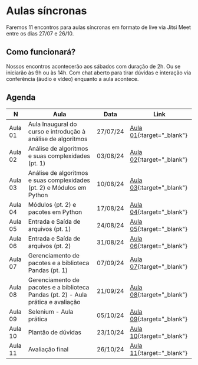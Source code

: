# Aulas síncronas

Faremos 11 encontros para aulas síncronas em formato de live via Jitsi Meet entre os dias 27/07 e 26/10.

## Como funcionará?

Nossos encontros acontecerão aos sábados com duração de 2h. Ou se iniciarão às 9h ou às 14h. Com chat aberto para tirar dúvidas e interação via conferência (áudio e vídeo) enquanto a aula acontece.

## Agenda

|N|Aula|Data|Link|
|--|--|--|--|
|Aula 01 |Aula Inaugural do curso e introdução à análise de algoritmos|27/07/24|[Aula 01](https://meet.jit.si/FUNDAMENTOSDEALGORITMOSEINICIA%C3%87%C3%83O%C3%80PROGRAMA%C3%87%C3%83OEMPYTHON-Aula01-An%C3%A1lisedealgoritmos){:target="_blank"}|
|Aula 02 |Análise de algoritmos e suas complexidades (pt. 1)|03/08/24|[Aula 02](https://meet.jit.si/FUNDAMENTOSDEALGORITMOSEINICIA%C3%87%C3%83O%C3%80PROGRAMA%C3%87%C3%83OEMPYTHON-Aula02-An%C3%A1lisedealgoritmos){:target="_blank"}|
|Aula 03 |Análise de algoritmos e suas complexidades (pt. 2) e Módulos em Python|10/08/24|[Aula 03](https://meet.jit.si/FUNDAMENTOSDEALGORITMOSEINICIA%C3%87%C3%83O%C3%80PROGRAMA%C3%87%C3%83OEMPYTHON-Aula03-An%C3%A1lisedealgoritmos){:target="_blank"}|
|Aula 04 |Módulos (pt. 2) e pacotes em Python|17/08/24|[Aula 04](https://meet.jit.si/FUNDAMENTOSDEALGORITMOSEINICIA%C3%87%C3%83O%C3%80PROGRAMA%C3%87%C3%83OEMPYTHON-Aula04-An%C3%A1lisedealgoritmos){:target="_blank"}|
|Aula 05 |Entrada e Saída de arquivos (pt. 1)|24/08/24|[Aula 05](https://meet.jit.si/FUNDAMENTOSDEALGORITMOSEINICIA%C3%87%C3%83O%C3%80PROGRAMA%C3%87%C3%83OEMPYTHON-Aula05-An%C3%A1lisedealgoritmos){:target="_blank"}|
|Aula 06 |Entrada e Saída de arquivos (pt. 2)|31/08/24|[Aula 06](https://meet.jit.si/FUNDAMENTOSDEALGORITMOSEINICIA%C3%87%C3%83O%C3%80PROGRAMA%C3%87%C3%83OEMPYTHON-Aula06-An%C3%A1lisedealgoritmos){:target="_blank"}|
|Aula 07 |Gerenciamento de pacotes e a biblioteca Pandas (pt. 1)|07/09/24|[Aula 07](https://meet.jit.si/FUNDAMENTOSDEALGORITMOSEINICIA%C3%87%C3%83O%C3%80PROGRAMA%C3%87%C3%83OEMPYTHON-Aula07-An%C3%A1lisedealgoritmos){:target="_blank"}|
|Aula 08 |Gerenciamento de pacotes e a biblioteca Pandas (pt. 2) -  Aula prática e avaliação|21/09/24|[Aula 08](https://meet.jit.si/FUNDAMENTOSDEALGORITMOSEINICIA%C3%87%C3%83O%C3%80PROGRAMA%C3%87%C3%83OEMPYTHON-Aula08-An%C3%A1lisedealgoritmos){:target="_blank"}|
|Aula 09 |Selenium - Aula prática|05/10/24|[Aula 09](https://meet.jit.si/FUNDAMENTOSDEALGORITMOSEINICIA%C3%87%C3%83O%C3%80PROGRAMA%C3%87%C3%83OEMPYTHON-Aula09-An%C3%A1lisedealgoritmos){:target="_blank"}|
|Aula 10 |Plantão de dúvidas|23/10/24|[Aula 10](https://meet.jit.si/FUNDAMENTOSDEALGORITMOSEINICIA%C3%87%C3%83O%C3%80PROGRAMA%C3%87%C3%83OEMPYTHON-Aula10-plantao_de_duvidas){:target="_blank"}|
|Aula 11 |Avaliação final|26/10/24|[Aula 11](https://meet.jit.si/FUNDAMENTOSDEALGORITMOSEINICIA%C3%87%C3%83O%C3%80PROGRAMA%C3%87%C3%83OEMPYTHON-Aula11-avaliacao_final){:target="_blank"}|

